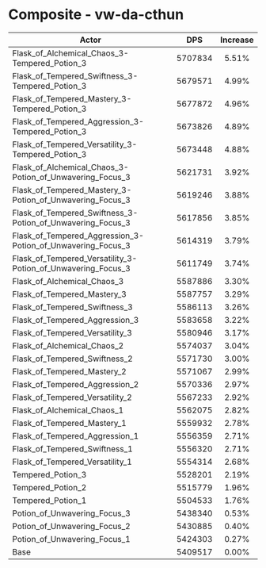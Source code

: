# Composite - vw-da-cthun
| Actor | DPS | Increase |
|---|:---:|:---:|
|Flask_of_Alchemical_Chaos_3-Tempered_Potion_3|5707834|5.51%|
|Flask_of_Tempered_Swiftness_3-Tempered_Potion_3|5679571|4.99%|
|Flask_of_Tempered_Mastery_3-Tempered_Potion_3|5677872|4.96%|
|Flask_of_Tempered_Aggression_3-Tempered_Potion_3|5673826|4.89%|
|Flask_of_Tempered_Versatility_3-Tempered_Potion_3|5673448|4.88%|
|Flask_of_Alchemical_Chaos_3-Potion_of_Unwavering_Focus_3|5621731|3.92%|
|Flask_of_Tempered_Mastery_3-Potion_of_Unwavering_Focus_3|5619246|3.88%|
|Flask_of_Tempered_Swiftness_3-Potion_of_Unwavering_Focus_3|5617856|3.85%|
|Flask_of_Tempered_Aggression_3-Potion_of_Unwavering_Focus_3|5614319|3.79%|
|Flask_of_Tempered_Versatility_3-Potion_of_Unwavering_Focus_3|5611749|3.74%|
|Flask_of_Alchemical_Chaos_3|5587886|3.30%|
|Flask_of_Tempered_Mastery_3|5587757|3.29%|
|Flask_of_Tempered_Swiftness_3|5586113|3.26%|
|Flask_of_Tempered_Aggression_3|5583658|3.22%|
|Flask_of_Tempered_Versatility_3|5580946|3.17%|
|Flask_of_Alchemical_Chaos_2|5574037|3.04%|
|Flask_of_Tempered_Swiftness_2|5571730|3.00%|
|Flask_of_Tempered_Mastery_2|5571067|2.99%|
|Flask_of_Tempered_Aggression_2|5570336|2.97%|
|Flask_of_Tempered_Versatility_2|5567233|2.92%|
|Flask_of_Alchemical_Chaos_1|5562075|2.82%|
|Flask_of_Tempered_Mastery_1|5559932|2.78%|
|Flask_of_Tempered_Aggression_1|5556359|2.71%|
|Flask_of_Tempered_Swiftness_1|5556320|2.71%|
|Flask_of_Tempered_Versatility_1|5554314|2.68%|
|Tempered_Potion_3|5528201|2.19%|
|Tempered_Potion_2|5515779|1.96%|
|Tempered_Potion_1|5504533|1.76%|
|Potion_of_Unwavering_Focus_3|5438340|0.53%|
|Potion_of_Unwavering_Focus_2|5430885|0.40%|
|Potion_of_Unwavering_Focus_1|5424303|0.27%|
|Base|5409517|0.00%|
